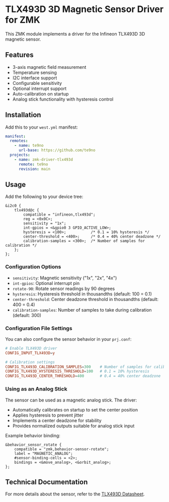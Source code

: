 # TLX493D 3D Magnetic Sensor Driver for ZMK

This ZMK module implements a driver for the Infineon TLX493D 3D magnetic sensor.

## Features

- 3-axis magnetic field measurement
- Temperature sensing
- I2C interface support
- Configurable sensitivity
- Optional interrupt support
- Auto-calibration on startup
- Analog stick functionality with hysteresis control

## Installation

Add this to your `west.yml` manifest:

```yaml
manifest:
  remotes:
    - name: te9no
      url-base: https://github.com/te9no
  projects:
    - name: zmk-driver-tlx493d
      remote: te9no
      revision: main
```

## Usage

Add the following to your device tree:

```dts
&i2c0 {
    tlx493d@c {
        compatible = "infineon,tlx493d";
        reg = <0x0C>;
        sensitivity = "1x";
        int-gpios = <&gpio0 3 GPIO_ACTIVE_LOW>;
        hysteresis = <100>;           /* 0.1 = 10% hysteresis */
        center-threshold = <400>;     /* 0.4 = 40% center deadzone */
        calibration-samples = <300>;  /* Number of samples for calibration */
    };
};
```

### Configuration Options

- `sensitivity`: Magnetic sensitivity ("1x", "2x", "4x")
- `int-gpios`: Optional interrupt pin
- `rotate-90`: Rotate sensor readings by 90 degrees
- `hysteresis`: Hysteresis threshold in thousandths (default: 100 = 0.1)
- `center-threshold`: Center deadzone threshold in thousandths (default: 400 = 0.4)
- `calibration-samples`: Number of samples to take during calibration (default: 300)

### Configuration File Settings

You can also configure the sensor behavior in your `prj.conf`:

```conf
# Enable TLX493D driver
CONFIG_INPUT_TLX493D=y

# Calibration settings
CONFIG_TLX493D_CALIBRATION_SAMPLES=300    # Number of samples for calibration
CONFIG_TLX493D_HYSTERESIS_THRESHOLD=100   # 0.1 = 10% hysteresis
CONFIG_TLX493D_CENTER_THRESHOLD=400       # 0.4 = 40% center deadzone
```

### Using as an Analog Stick

The sensor can be used as a magnetic analog stick. The driver:
- Automatically calibrates on startup to set the center position
- Applies hysteresis to prevent jitter
- Implements a center deadzone for stability
- Provides normalized outputs suitable for analog stick input

Example behavior binding:
```dts
&behavior_sensor_rotate {
    compatible = "zmk,behavior-sensor-rotate";
    label = "MAGNETIC_ANALOG";
    #sensor-binding-cells = <2>;
    bindings = <&move_analog>, <&orbit_analog>;
};
```

## Technical Documentation

For more details about the sensor, refer to the [TLX493D Datasheet](https://www.infineon.com/dgdl/Infineon-TLX493D-DataSheet-v01_00-EN.pdf).
